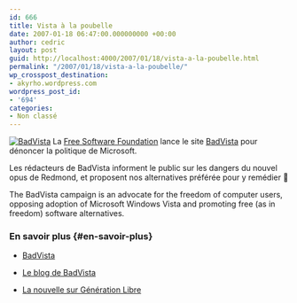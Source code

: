 ```yaml
---
id: 666
title: Vista à la poubelle
date: 2007-01-18 06:47:00.000000000 +00:00
author: cedric
layout: post
guid: http://localhost:4000/2007/01/18/vista-a-la-poubelle.html
permalink: "/2007/01/18/vista-a-la-poubelle/"
wp_crosspost_destination:
- akyrho.wordpress.com
wordpress_post_id:
- '694'
categories:
- Non classé
---
```

[![BadVista](/images/images/BadVista_no_littering.png)](/images/images/BadVista_no_littering.png) La [Free Software Foundation](http://fsf.org/) lance le site [BadVista](http://badvista.fsf.org/) pour dénoncer la politique de Microsoft.

Les rédacteurs de BadVista informent le public sur les dangers du nouvel opus de Redmond, et proposent nos alternatives préférée pour y remédier 🙂

The BadVista campaign is an advocate for the freedom of computer users, opposing adoption of Microsoft Windows Vista and promoting free (as in freedom) software alternatives.

### En savoir plus {#en-savoir-plus}

  * [BadVista](http://badvista.fsf.org/)

  * [Le blog de BadVista](http://badvista.fsf.org/blog)

  * [La nouvelle sur Génération Libre](http://www.generation-libre.com/badvista/)